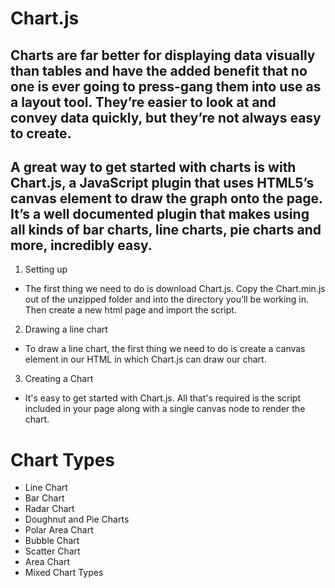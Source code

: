 # Chart.js
## Charts are far better for displaying data visually than tables and have the added benefit that no one is ever going to press-gang them into use as a layout tool. They’re easier to look at and convey data quickly, but they’re not always easy to create.

## A great way to get started with charts is with Chart.js, a JavaScript plugin that uses HTML5’s canvas element to draw the graph onto the page. It’s a well documented plugin that makes using all kinds of bar charts, line charts, pie charts and more, incredibly easy.

1. Setting up
- The first thing we need to do is download Chart.js. Copy the Chart.min.js out of the unzipped folder and into the directory you’ll be working in. Then create a new html page and import the script.

2. Drawing a line chart
- To draw a line chart, the first thing we need to do is create a canvas element in our HTML in which Chart.js can draw our chart. 

3.  Creating a Chart
- It's easy to get started with Chart.js. All that's required is the script included in your page along with a single canvas node to render the chart.


# Chart Types
- Line Chart
- Bar Chart
- Radar Chart
- Doughnut and Pie Charts
- Polar Area Chart
- Bubble Chart
- Scatter Chart
- Area Chart
- Mixed Chart Types